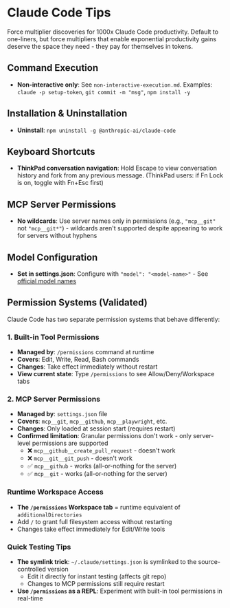 # Claude Code Tips

Force multiplier discoveries for 1000x Claude Code productivity. Default to one-liners, but force multipliers that enable exponential productivity gains deserve the space they need - they pay for themselves in tokens.

## Command Execution

- **Non-interactive only**: See `non-interactive-execution.md`. Examples: `claude -p setup-token`, `git commit -m "msg"`, `npm install -y`

## Installation & Uninstallation

- **Uninstall**: `npm uninstall -g @anthropic-ai/claude-code`

## Keyboard Shortcuts

- **ThinkPad conversation navigation**: Hold Escape to view conversation history and fork from any previous message. (ThinkPad users: if Fn Lock is on, toggle with Fn+Esc first)

## MCP Server Permissions

- **No wildcards**: Use server names only in permissions (e.g., `"mcp__git"` not `"mcp__git*"`) - wildcards aren't supported despite appearing to work for servers without hyphens

## Model Configuration

- **Set in settings.json**: Configure with `"model": "<model-name>"` - See [official model names](https://docs.anthropic.com/en/docs/about-claude/models/overview#model-names)

## Permission Systems (Validated)

Claude Code has two separate permission systems that behave differently:

### 1. Built-in Tool Permissions
- **Managed by**: `/permissions` command at runtime
- **Covers**: Edit, Write, Read, Bash commands
- **Changes**: Take effect immediately without restart
- **View current state**: Type `/permissions` to see Allow/Deny/Workspace tabs

### 2. MCP Server Permissions  
- **Managed by**: `settings.json` file
- **Covers**: `mcp__git`, `mcp__github`, `mcp__playwright`, etc.
- **Changes**: Only loaded at session start (requires restart)
- **Confirmed limitation**: Granular permissions don't work - only server-level permissions are supported
  - ❌ `mcp__github__create_pull_request` - doesn't work
  - ❌ `mcp__git__git_push` - doesn't work  
  - ✅ `mcp__github` - works (all-or-nothing for the server)
  - ✅ `mcp__git` - works (all-or-nothing for the server)

### Runtime Workspace Access
- **The `/permissions` Workspace tab** = runtime equivalent of `additionalDirectories`
- Add `/` to grant full filesystem access without restarting
- Changes take effect immediately for Edit/Write tools

### Quick Testing Tips
- **The symlink trick**: `~/.claude/settings.json` is symlinked to the source-controlled version
  - Edit it directly for instant testing (affects git repo)
  - Changes to MCP permissions still require restart
- **Use `/permissions` as a REPL**: Experiment with built-in tool permissions in real-time